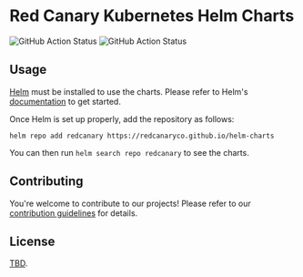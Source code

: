 # Red Canary Kubernetes Helm Charts

![GitHub Action Status](https://github.com/redcanaryco/helm-charts/actions/workflows/release.yml/badge.svg?branch=main) ![GitHub Action Status](https://github.com/redcanaryco/helm-charts/actions/workflows/lint-test.yaml/badge.svg?branch=main)

## Usage

[Helm](https://helm.sh) must be installed to use the charts.
Please refer to Helm's [documentation](https://helm.sh/docs/) to get started.

Once Helm is set up properly, add the repository as follows:

```console
helm repo add redcanary https://redcanaryco.github.io/helm-charts
```

You can then run `helm search repo redcanary` to see the charts.

## Contributing
You're welcome to contribute to our projects! Please refer to our [contribution guidelines](https://github.com/redcanaryco/helm-charts/blob/main/CONTRIBUTING.md) for details.

## License

[TBD](https://github.com/redcanaryco/helm-charts/blob/main/LICENSE).